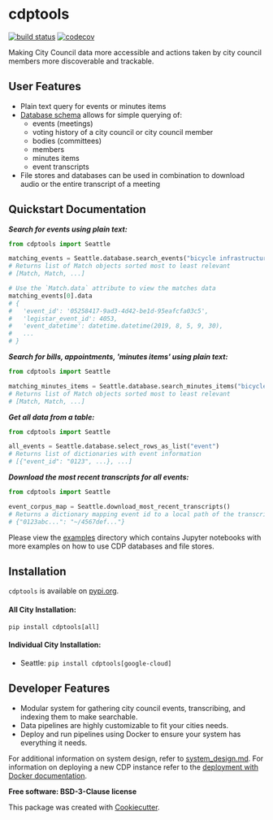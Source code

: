 # cdptools

[![build status](https://travis-ci.com/CouncilDataProject/cdptools.svg?branch=master)](https://travis-ci.com/CouncilDataProject/cdptools)
[![codecov](https://codecov.io/gh/CouncilDataProject/cdptools/branch/master/graph/badge.svg)](https://codecov.io/gh/CouncilDataProject/cdptools)


Making City Council data more accessible and actions taken by city council members more discoverable and trackable.

## User Features
* Plain text query for events or minutes items
* [Database schema](docs/resources/database_diagram.pdf) allows for simple querying of:
    * events (meetings)
    * voting history of a city council or city council member
    * bodies (committees)
    * members
    * minutes items
    * event transcripts
* File stores and databases can be used in combination to download audio or the entire transcript of a meeting

## Quickstart Documentation

***Search for events using plain text:***
```python
from cdptools import Seattle

matching_events = Seattle.database.search_events("bicycle infrastructure, pedestrian mobility")
# Returns list of Match objects sorted most to least relevant
# [Match, Match, ...]

# Use the `Match.data` attribute to view the matches data
matching_events[0].data
# {
#   'event_id': '05258417-9ad3-4d42-be1d-95eafcfa03c5',
#   'legistar_event_id': 4053,
#   'event_datetime': datetime.datetime(2019, 8, 5, 9, 30),
#   ...
# }
```

***Search for bills, appointments, 'minutes items' using plain text:***
```python
from cdptools import Seattle

matching_minutes_items = Seattle.database.search_minutes_items("bicycle infrastructure")
# Returns list of Match objects sorted most to least relevant
# [Match, Match, ...]
```

***Get all data from a table:***
```python
from cdptools import Seattle

all_events = Seattle.database.select_rows_as_list("event")
# Returns list of dictionaries with event information
# [{"event_id": "0123", ...}, ...]
```

***Download the most recent transcripts for all events:***
```python
from cdptools import Seattle

event_corpus_map = Seattle.download_most_recent_transcripts()
# Returns a dictionary mapping event id to a local path of the transcript
# {"0123abc...": "~/4567def..."}
```

Please view the [examples](/examples) directory which contains Jupyter notebooks with more examples on how to use CDP
databases and file stores.

## Installation
`cdptools` is available on [pypi.org](https://pypi.org/project/cdptools/).

#### All City Installation:
`pip install cdptools[all]`

#### Individual City Installation:
* Seattle: `pip install cdptools[google-cloud]`

## Developer Features
* Modular system for gathering city council events, transcribing, and indexing them to make searchable.
* Data pipelines are highly customizable to fit your cities needs.
* Deploy and run pipelines using Docker to ensure your system has everything it needs.

For additional information on system design, refer to [system_design.md](docs/system_design.md).
For information on deploying a new CDP instance refer to the [deployment with Docker documentation](deploy/).

**Free software: BSD-3-Clause license**

This package was created with [Cookiecutter](https://github.com/audreyr/cookiecutter).
